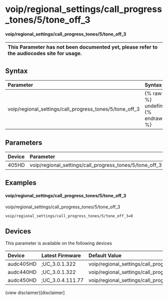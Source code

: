 ﻿---
description: voip/regional_settings/call_progress_tones/5/tone_off_3
search: false
---

# voip/regional_settings/call_progress_tones/5/tone_off_3

#### voip/regional_settings/call_progress_tones/5/tone_off_3


| This Parameter has not been documented yet, please refer to the audiocodes site for usage.  |
| :--- |

## Syntax
| Parameter | Syntax |
| :--- | :--- |
|voip/regional_settings/call_progress_tones/5/tone_off_3 | {% raw %} undefined {% endraw %} |

## Parameters
|Device|Parameter|value|Description|
|:---|:---|:---|:---|
| 405HD | voip/regional_settings/call_progress_tones/5/tone_off_3 |  |  |

## Examples
#### voip/regional_settings/call_progress_tones/5/tone_off_3

voip/regional_settings/call_progress_tones/5/tone_off_3

```
voip/regional_settings/call_progress_tones/5/tone_off_3=0
```

## Devices
This parameter is available on the following devices

| Device | Latest Firmware | Default Value |
|:---|:---|:---|
| audc405HD | ;UC_3.0.1.322 | voip/regional_settings/call_progress_tones/5/tone_off_3=0 
| audc440HD | ;UC_3.0.1.322 | voip/regional_settings/call_progress_tones/5/tone_off_3=0 
| audc450HD | ;UC_3.0.4.111.77 | voip/regional_settings/call_progress_tones/5/tone_off_3=0 

(view disclaimer)[disclaimer]
